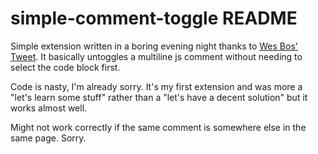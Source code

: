 # simple-comment-toggle README

Simple extension written in a boring evening night thanks to [Wes Bos' Tweet](https://twitter.com/wesbos/status/1352306763425587202). 
It basically untoggles a multiline js comment without needing to select the code block first. 

Code is nasty, I'm already sorry. It's my first extension and was more a "let's learn some stuff" rather than a "let's have a decent solution" but it works almost well. 

Might not work correctly if the same comment is somewhere else in the same page. Sorry. 
